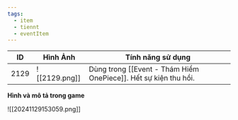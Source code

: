 ```yaml
---
tags:
  - item
  - tiennt
  - eventItem
---
```


| ID   | Hình Ảnh      | Tính năng sử dụng                                               |
| ---- | ------------- | --------------------------------------------------------------- |
| 2129 | ![[2129.png]] | Dùng trong [[Event - Thám Hiểm OnePiece]]. Hết sự kiện thu hồi. |

**Hình và mô tả trong game**

![[20241129153059.png]]
